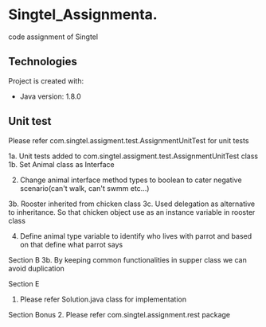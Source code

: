 # Singtel_Assignmenta.
code assignment of Singtel

## Technologies
Project is created with:
* Java version: 1.8.0

## Unit test
Please refer com.singtel.assigment.test.AssignmentUnitTest for unit tests


1a. Unit tests added to com.singtel.assigment.test.AssignmentUnitTest class
1b. Set Animal class as Interface 

2. Change animal interface method types to boolean to cater negative scenario(can't walk, can't swmm etc...)

3b. Rooster inherited from chicken class
3c. Used delegation as alternative to inheritance. So that chicken object use as an instance variable in rooster class

4. Define animal type variable to identify who lives with parrot and based on that define what parrot says


Section B
3b. By keeping common functionalities in supper class we can avoid duplication

Section E
1. Please refer Solution.java class for implementation

Section Bonus
2. Please refer com.singtel.assignment.rest package 
